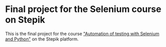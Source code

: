 Final project for the Selenium course on Stepik
===
This is the final project for the course ["Automation of testing with Selenium and Python"](https://stepik.org/course/575) on the Stepik platform.
